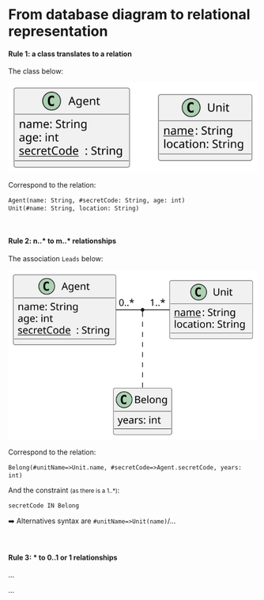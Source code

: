 # From database diagram to relational representation

<div class="row row-cols-md-2"><div>

#### Rule 1: a class translates to a relation

The class below:

<div class="text-center">

![_uml/rule1.pu](_uml/rule1.svg)
</div>

Correspond to the relation:

```php!
Agent(name: String, #secretCode: String, age: int)
Unit(#name: String, location: String)
```

<br>

#### Rule 2: n..* to m..* relationships

The association `Leads` below:

<div class="text-center">

![_uml/rule2.pu](_uml/rule2.svg)
</div>

Correspond to the relation:

```php!
Belong(#unitName=>Unit.name, #secretCode=>Agent.secretCode, years: int)
```

And the constraint <small>(as there is a 1..*)</small>:

```php!
secretCode IN Belong
```

➡️ Alternatives syntax are `#unitName=>Unit(name)`/...

<br>

#### Rule 3: * to 0..1 or 1 relationships

...
</div><div>

...
</div></div>